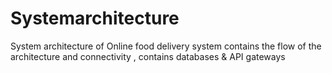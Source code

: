 # Systemarchitecture
System architecture of  Online food delivery system contains the flow of the architecture and connectivity , contains databases &amp; API gateways
